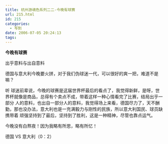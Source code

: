 ```yaml
---
title: 杭州游魂色系列二二-今晚有球赛
url: 215.html
id: 215
categories:
  - 写到
date: 2006-07-05 20:24:13
tags:
---
```


**今晚有球赛**  
  
出乎意料与出自意料  
  
德国与意大利今晚要火拼，对于我们伪球迷一代，可以很好的爽一把，难道不是嘛？  
  
听 球迷前辈说，今晚的球赛是这届世界杯最后的看点了，我觉得新鲜，是呀，世界杯就像是商品，总得有个卖点不成，带着这样一种心情看完了比赛，结局出乎一部分 人的意料，也出自一部分人的意料，我觉得场上来看，德国尽力了，天不酬勤，那也没办法，意大利也是一充满毅力与刚性的民族，所以意大利国民、球员缺携带着 顽强坚持到了最后，坚持到了胜利，这是一种精神，尽管也靠点运气。  
  
今晚没有白熬夜！因为我略有所思，略有所忆！  
  
德国 VS 意大利（0：2）